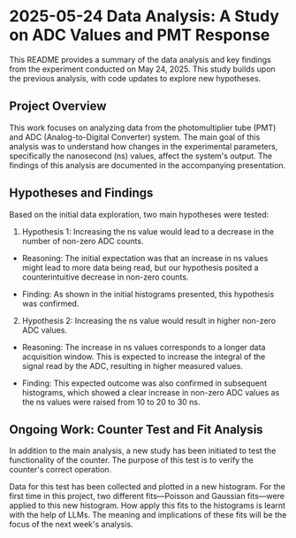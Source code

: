 # 2025-05-24 Data Analysis: A Study on ADC Values and PMT Response

This README provides a summary of the data analysis and key findings from the experiment conducted on May 24, 2025. This study builds upon the previous analysis, with code updates to explore new hypotheses.

## Project Overview

This work focuses on analyzing data from the photomultiplier tube (PMT) and ADC (Analog-to-Digital Converter) system. The main goal of this analysis was to understand how changes in the experimental parameters, specifically the nanosecond (ns) values, affect the system's output. The findings of this analysis are documented in the accompanying presentation.

## Hypotheses and Findings

Based on the initial data exploration, two main hypotheses were tested:

1. Hypothesis 1: Increasing the ns value would lead to a decrease in the number of non-zero ADC counts.

- Reasoning: The initial expectation was that an increase in ns values might lead to more data being read, but our hypothesis posited a counterintuitive decrease in non-zero counts.

- Finding: As shown in the initial histograms presented, this hypothesis was confirmed.

2. Hypothesis 2: Increasing the ns value would result in higher non-zero ADC values.

- Reasoning: The increase in ns values corresponds to a longer data acquisition window. This is expected to increase the integral of the signal read by the ADC, resulting in higher measured values.

- Finding: This expected outcome was also confirmed in subsequent histograms, which showed a clear increase in non-zero ADC values as the ns values were raised from 10 to 20 to 30 ns.

## Ongoing Work: Counter Test and Fit Analysis

In addition to the main analysis, a new study has been initiated to test the functionality of the counter. The purpose of this test is to verify the counter's correct operation.

Data for this test has been collected and plotted in a new histogram. For the first time in this project, two different fits—Poisson and Gaussian fits—were applied to this new histogram. How apply this fits to the histograms is learnt with the help of LLMs. The meaning and implications of these fits will be the focus of the next week's analysis.
